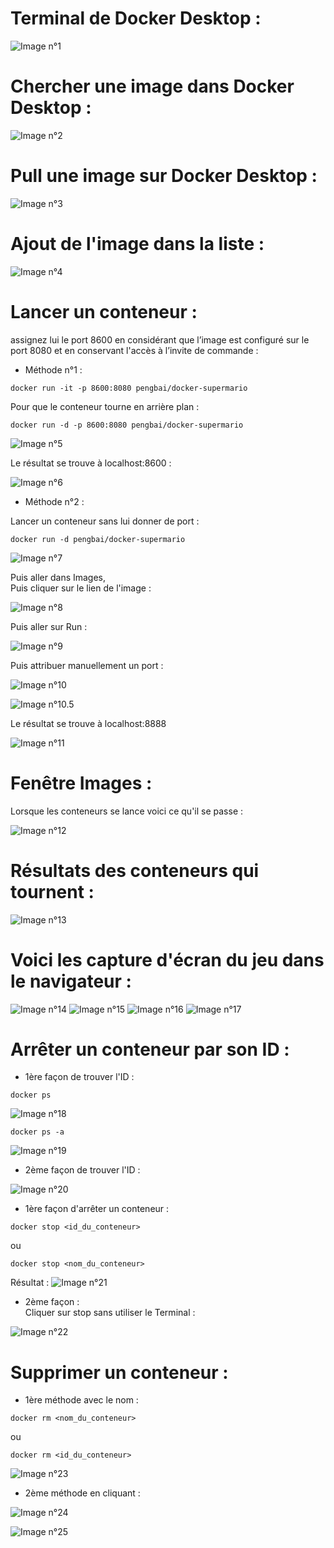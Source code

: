 # Terminal de Docker Desktop :

![Image n°1](image/1.png)

# Chercher une image dans Docker Desktop :

![Image n°2](image/2.png)

# Pull une image sur Docker Desktop :

![Image n°3](image/3.png)

# Ajout de l'image dans la liste :

![Image n°4](image/4.png)

# Lancer un conteneur :  

assignez lui le port 8600 en considérant que l’image est configuré sur le port 8080 et en conservant l'accès à l’invite de commande :  

- Méthode n°1 :
```
docker run -it -p 8600:8080 pengbai/docker-supermario
```  
Pour que le conteneur tourne en arrière plan :
```
docker run -d -p 8600:8080 pengbai/docker-supermario
```

![Image n°5](image/5.png)

Le résultat se trouve à localhost:8600 :

![Image n°6](image/6.png)


- Méthode n°2 :  

Lancer un conteneur sans lui donner de port :
```
docker run -d pengbai/docker-supermario
```

![Image n°7](image/7.png)


Puis aller dans Images,  
Puis cliquer sur le lien de l'image :

![Image n°8](image/8.png)

Puis aller sur Run :

![Image n°9](image/9.png)

Puis attribuer manuellement un port :

![Image n°10](image/10.png)

![Image n°10.5](image/10.5.png)

Le résultat se trouve à localhost:8888

![Image n°11](image/11.png)

# Fenêtre Images :

Lorsque les conteneurs se lance voici ce qu'il se passe :

![Image n°12](image/12.png)

# Résultats des conteneurs qui tournent :

![Image n°13](image/13.png)


# Voici les capture d'écran du jeu dans le navigateur :

![Image n°14](image/14.png)  ![Image n°15](image/15.png)
![Image n°16](image/16.png)  ![Image n°17](image/17.png)


# Arrêter un conteneur par son ID :

- 1ère façon de trouver l'ID :
```
docker ps
```
![Image n°18](image/18.png)

```
docker ps -a
```
![Image n°19](image/19.png)



- 2ème façon de trouver l'ID :

![Image n°20](image/20.png)


- 1ère façon d'arrêter un conteneur :
```
docker stop <id_du_conteneur>
```
ou
```
docker stop <nom_du_conteneur>
```
Résultat :
![Image n°21](image/21.png)

- 2ème façon :  
Cliquer sur stop sans utiliser le Terminal :

![Image n°22](image/22.png)


# Supprimer un conteneur :

- 1ère méthode avec le nom :
```
docker rm <nom_du_conteneur>
```
ou
```
docker rm <id_du_conteneur>
```

![Image n°23](image/23.png)


- 2ème méthode en cliquant :

![Image n°24](image/24.png)

![Image n°25](image/25.png)



 